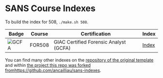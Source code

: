 # SANS Course Indexes

To build the index for 508, `./make.sh 508`.

| Badge | Course | Certification | Index |
| -- | -- | -- | -- |
| ![GCFA](https://www.giac.org/images/design/custom/icons/certs/small/gcfa-gold.png) | FOR508 | GIAC Certified Forensic Analyst (GCFA) | [Index](https://github.com/ickfosec/sans-indexes/blob/main/index-508.pdf) |

You can find many other indexes on the [repository of the original template](https://github.com/dhondta/tex-course-index-template/) and within [the project this repo was forked from](https://github.com/ancailliau/sans-indexes)https://github.com/ancailliau/sans-indexes.
